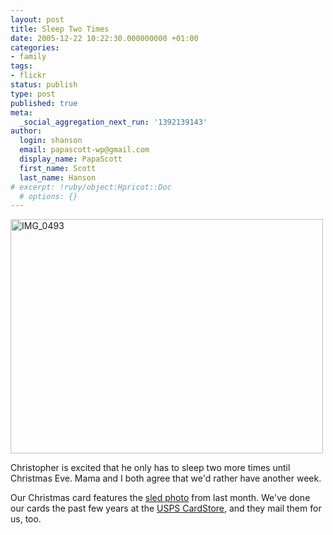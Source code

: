 ```yaml
---
layout: post
title: Sleep Two Times
date: 2005-12-22 10:22:30.000000000 +01:00
categories:
- family
tags:
- flickr
status: publish
type: post
published: true
meta:
  _social_aggregation_next_run: '1392139143'
author:
  login: shanson
  email: papascott-wp@gmail.com
  display_name: PapaScott
  first_name: Scott
  last_name: Hanson
# excerpt: !ruby/object:Hpricot::Doc
  # options: {}
---
```

<p><a href="http://www.flickr.com/photos/papascott/76172400/" title="Sleep Two Times"><img src="http://static.flickr.com/40/76172400_1cb29b539b.jpg" width="500" height="375" alt="IMG_0493" /></a></p>
<p>Christopher is excited that he only has to sleep two more times until Christmas Eve. Mama and I both agree that we'd rather have another week.</p>
<p>Our Christmas card features the <a href="http://www.papascott.de/archives/2005/11/26/snow-day/" title="PapaScott &raquo; Blog Archive &raquo; Snow Day">sled photo</a> from last month. We've done our cards the past few years at the <a href="http://www.cardstore.com/asp/usps/">USPS CardStore</a>, and they mail them for us, too.</p>
